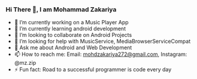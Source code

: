 ### Hi There 👋, I am Mohammad Zakariya
- 🔭 I’m currently working on a Music Player App
- 🌱 I’m currently learning android development
- 👯 I’m looking to collaborate on Android Projects
- 🤔 I’m looking for help with MusicService, MediaBrowserServiceCompat
- 💬 Ask me about Android and Web Development
- 📫 How to reach me: Email: mohdzakariya272@gmail.com, Instagram: @mz.zip 
- ⚡ Fun fact: Road to a successful programmer is code every day

